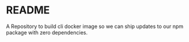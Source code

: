 # README #

A Repository to build cli docker image so we can ship updates to our npm package with zero dependencies.